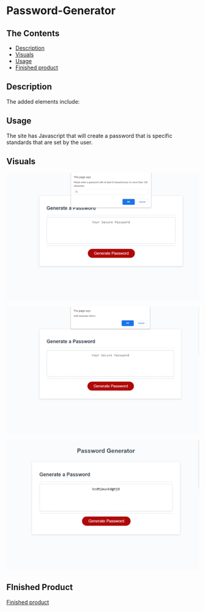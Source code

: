# Password-Generator
## The Contents
- [Description](#description)
- [Visuals](#visuals)
- [Usage](#usage)
- [Finished product](#finished-product)


## Description
The added elements include:   

## Usage 
 The site has Javascript that will create a password that is specific  
 standards that are set by the user.

## Visuals
![Password generator](./Assets/passwordgenerator-01.png)

![Password generator](./Assets/passwordgenerator-02.png)

![Password generator](./Assets/passwordgenerator-03.png)

## FInished Product
[Finished product](https://mchapm17.github.io/password-generator/)